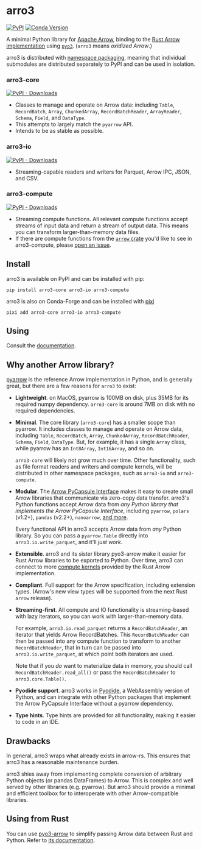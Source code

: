 # arro3

[![PyPI][pypi_badge]][pypi_link]
[![Conda Version][conda_version_badge]][conda_version]

[pypi_badge]: https://badge.fury.io/py/arro3-core.svg
[pypi_link]: https://pypi.org/project/arro3-core/
[conda_version_badge]: https://img.shields.io/conda/vn/conda-forge/arro3-core.svg
[conda_version]: https://prefix.dev/channels/conda-forge/packages/arro3-core

A minimal Python library for [Apache Arrow](https://arrow.apache.org/docs/index.html), binding to the [Rust Arrow implementation](https://github.com/apache/arrow-rs) using [`pyo3`](https://github.com/PyO3/pyo3). (`arro3` means _oxidized Arrow_.)

arro3 is distributed with [namespace packaging](https://packaging.python.org/en/latest/guides/packaging-namespace-packages/), meaning that individual submodules are distributed separately to PyPI and can be used in isolation.

### arro3-core

[![PyPI - Downloads][core-pypi-img]][core-pypi-link]

[core-pypi-img]: https://static.pepy.tech/badge/arro3-core/month
[core-pypi-link]: https://pypi.org/project/arro3-core/

- Classes to manage and operate on Arrow data: including `Table`, `RecordBatch`, `Array`, `ChunkedArray`, `RecordBatchReader`, `ArrayReader`, `Schema`, `Field`, and `DataType`.
- This attempts to largely match the `pyarrow` API.
- Intends to be as stable as possible.

### arro3-io

[![PyPI - Downloads][io-pypi-img]][io-pypi-link]

[io-pypi-img]: https://static.pepy.tech/badge/arro3-io/month
[io-pypi-link]: https://pypi.org/project/arro3-io/

- Streaming-capable readers and writers for Parquet, Arrow IPC, JSON, and CSV.

### arro3-compute

[![PyPI - Downloads][compute-pypi-img]][compute-pypi-link]

[compute-pypi-img]: https://static.pepy.tech/badge/arro3-compute/month
[compute-pypi-link]: https://pypi.org/project/arro3-compute/

- Streaming compute functions. All relevant compute functions accept streams of input data and return a stream of output data. This means you can transform larger-than-memory data files.
- If there are compute functions from the [`arrow` crate](https://docs.rs/arrow/latest/arrow/compute/index.html) you'd like to see in arro3-compute, please [open an issue](https://github.com/kylebarron/arro3/issues/new/choose).

## Install

arro3 is available on PyPI and can be installed with pip:

```
pip install arro3-core arro3-io arro3-compute
```

arro3 is also on Conda-Forge and can be installed with [pixi](https://github.com/prefix-dev/pixi)

```
pixi add arro3-core arro3-io arro3-compute
```

## Using

Consult the [documentation](https://kylebarron.dev/arro3/latest/).

## Why another Arrow library?

[pyarrow](https://arrow.apache.org/docs/python/index.html) is the reference Arrow implementation in Python, and is generally great, but there are a few reasons for `arro3` to exist:

- **Lightweight**. on MacOS, pyarrow is 100MB on disk, plus 35MB for its required numpy dependency. `arro3-core` is around 7MB on disk with no required dependencies.
- **Minimal**. The core library (`arro3-core`) has a smaller scope than pyarrow. It includes classes to manage and operate on Arrow data, including `Table`, `RecordBatch`, `Array`, `ChunkedArray`, `RecordBatchReader`, `Schema`, `Field`, `DataType`. But, for example, it has a single `Array` class, while pyarrow has an `Int8Array`, `Int16Array`, and so on.

    `arro3-core` will likely not grow much over time. Other functionality, such as file format readers and writers and compute kernels, will be distributed in other namespace packages, such as `arro3-io` and `arro3-compute`.
- **Modular**. The [Arrow PyCapsule Interface](https://arrow.apache.org/docs/format/CDataInterface/PyCapsuleInterface.html) makes it easy to create small Arrow libraries that communicate via zero-copy data transfer. arro3's Python functions accept Arrow data from _any Python library that implements the Arrow PyCapsule Interface_, including `pyarrow`, `polars` (v1.2+), `pandas` (v2.2+), `nanoarrow`, [and more](https://github.com/apache/arrow/issues/39195#issuecomment-2245718008).

    Every functional API in arro3 accepts Arrow data from _any_ Python library. So you can pass a `pyarrow.Table` directly into `arro3.io.write_parquet`, and it'll _just work_.

- **Extensible**. arro3 and its sister library pyo3-arrow make it easier for Rust Arrow libraries to be exported to Python. Over time, arro3 can connect to more [compute kernels](https://docs.rs/arrow/latest/arrow/compute/index.html) provided by the Rust Arrow implementation.
- **Compliant**. Full support for the Arrow specification, including extension types. (Arrow's new view types will be supported from the next Rust `arrow` release).
- **Streaming-first**. All compute and IO functionality is streaming-based with lazy iterators, so you can work with larger-than-memory data.

    For example, `arro3.io.read_parquet` returns a `RecordBatchReader`, an iterator that yields Arrow RecordBatches. This `RecordBatchReader` can then be passed into any compute function to transform to another `RecordBatchReader`, that in turn can be passed into `arro3.io.write_parquet`, at which point both iterators are used.

    Note that if you _do_ want to materialize data in memory, you should call `RecordBatchReader.read_all()` or pass the `RecordBatchReader` to `arro3.core.Table()`.

- **Pyodide support**. arro3 works in [Pyodide](https://github.com/pyodide/pyodide), a WebAssembly version of Python, and can integrate with other Python packages that implement the Arrow PyCapsule Interface without a pyarrow dependency.
- **Type hints**. Type hints are provided for all functionality, making it easier to code in an IDE.

## Drawbacks

In general, arro3 wraps what already exists in arrow-rs. This ensures that arro3 has a reasonable maintenance burden.

arro3 shies away from implementing complete conversion of arbitrary Python objects (or pandas DataFrames) to Arrow. This is complex and well served by other libraries (e.g. pyarrow). But arro3 should provide a minimal and efficient toolbox for to interoperate with other Arrow-compatible libraries.

## Using from Rust

You can use [pyo3-arrow](https://crates.io/crates/pyo3-arrow) to simplify passing Arrow data between Rust and Python. Refer to [its documentation](https://docs.rs/pyo3-arrow).
